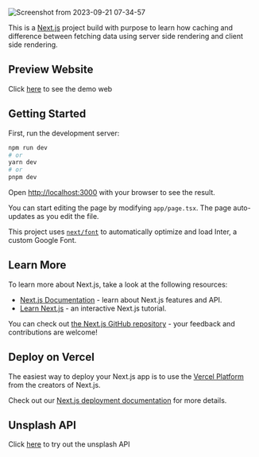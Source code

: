 ![Screenshot from 2023-09-21 07-34-57](https://github.com/alianhakim9/image-gallery-nextjs/assets/51102459/7fd9a89e-c280-4246-9789-0cd9273873c5)

This is a [Next.js](https://nextjs.org/) project build with purpose to learn how caching and difference between fetching data using server side rendering and client side rendering.

## Preview Website
Click [here](https://image-gallery-alianhakim9.vercel.app/topics/skateboard) to see the demo web

## Getting Started

First, run the development server:

```bash
npm run dev
# or
yarn dev
# or
pnpm dev
```

Open [http://localhost:3000](http://localhost:3000) with your browser to see the result.

You can start editing the page by modifying `app/page.tsx`. The page auto-updates as you edit the file.

This project uses [`next/font`](https://nextjs.org/docs/basic-features/font-optimization) to automatically optimize and load Inter, a custom Google Font.

## Learn More

To learn more about Next.js, take a look at the following resources:

- [Next.js Documentation](https://nextjs.org/docs) - learn about Next.js features and API.
- [Learn Next.js](https://nextjs.org/learn) - an interactive Next.js tutorial.

You can check out [the Next.js GitHub repository](https://github.com/vercel/next.js/) - your feedback and contributions are welcome!

## Deploy on Vercel

The easiest way to deploy your Next.js app is to use the [Vercel Platform](https://vercel.com/new?utm_medium=default-template&filter=next.js&utm_source=create-next-app&utm_campaign=create-next-app-readme) from the creators of Next.js.

Check out our [Next.js deployment documentation](https://nextjs.org/docs/deployment) for more details.


## Unsplash API
Click [here](https://unsplash.com/developers) to try out the unsplash API
